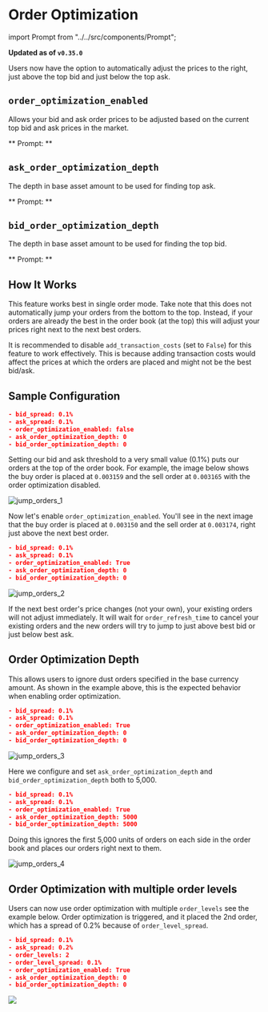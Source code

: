 # Order Optimization




import Prompt from "../../src/components/Prompt";

**Updated as of `v0.35.0`**

Users now have the option to automatically adjust the prices to the right, just above the top bid and just below the top ask.

<Callout
  type="note"
  body="`order_optimization_enabled` was previously called `jump_orders_enabled`"
/>

## `order_optimization_enabled`

Allows your bid and ask order prices to be adjusted based on the current top bid and ask prices in the market.

** Prompt: **

<Prompt
  prompt="Do you want to enable best bid ask jumping? (Yes/No)"
  response=">>> Yes"
/>

## `ask_order_optimization_depth`

The depth in base asset amount to be used for finding top ask.

** Prompt: **

<Prompt
  prompt="How deep do you want to go into the order book for calculating the top ask, ignoring dust orders on the top (expressed in base asset amount)?"
  response=">>> "
/>

## `bid_order_optimization_depth`

The depth in base asset amount to be used for finding the top bid.

** Prompt: **

<Prompt
  prompt="How deep do you want to go into the order book for calculating the top bid, ignoring dust orders on the top (expressed in base asset amount)?"
  response=">>> "
/>

## How It Works

This feature works best in single order mode. Take note that this does not automatically jump your orders from the bottom to the top. Instead, if your orders are already the best in the order book (at the top) this will adjust your prices right next to the next best orders.

It is recommended to disable `add_transaction_costs` (set to `False`) for this feature to work effectively. This is because adding transaction costs would affect the prices at which the orders are placed and might not be the best bid/ask.

## Sample Configuration

```json
- bid_spread: 0.1%
- ask_spread: 0.1%
- order_optimization_enabled: false
- ask_order_optimization_depth: 0
- bid_order_optimization_depth: 0
```

Setting our bid and ask threshold to a very small value (0.1%) puts our orders at the top of the order book. For example, the image below shows the buy order is placed at `0.003159` and the sell order at `0.003165` with the order optimization disabled.

![jump_orders_1](/assets/img/jump_orders1.png)

Now let's enable `order_optimization_enabled`. You'll see in the next image that the buy order is placed at `0.003150` and the sell order at `0.003174`, right just above the next best order.

```json
- bid_spread: 0.1%
- ask_spread: 0.1%
- order_optimization_enabled: True
- ask_order_optimization_depth: 0
- bid_order_optimization_depth: 0
```

![jump_orders_2](/assets/img/jump_orders2.png)

If the next best order's price changes (not your own), your existing orders will not adjust immediately. It will wait for `order_refresh_time` to cancel your existing orders and the new orders will try to jump to just above best bid or just below best ask.

## Order Optimization Depth

This allows users to ignore dust orders specified in the base currency amount. As shown in the example above, this is the expected behavior when enabling order optimization.

```json
- bid_spread: 0.1%
- ask_spread: 0.1%
- order_optimization_enabled: True
- ask_order_optimization_depth: 0
- bid_order_optimization_depth: 0
```

![jump_orders_3](/assets/img/jump_orders3.png)

Here we configure and set `ask_order_optimization_depth` and `bid_order_optimization_depth` both to 5,000.

```json
- bid_spread: 0.1%
- ask_spread: 0.1%
- order_optimization_enabled: True
- ask_order_optimization_depth: 5000
- bid_order_optimization_depth: 5000
```

Doing this ignores the first 5,000 units of orders on each side in the order book and places our orders right next to them.

![jump_orders_4](/assets/img/jump_orders4.png)

## Order Optimization with multiple order levels

Users can now use order optimization with multiple `order_levels` see the example below. Order optimization is triggered, and it placed the 2nd order, which has a spread of 0.2% because of `order_level_spread`.

```json
- bid_spread: 0.1%
- ask_spread: 0.2%
- order_levels: 2
- order_level_spread: 0.1%
- order_optimization_enabled: True
- ask_order_optimization_depth: 0
- bid_order_optimization_depth: 0
```

![](/assets/img/multiple_order_levels.png)
